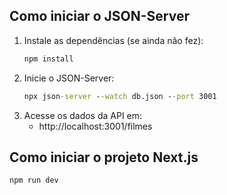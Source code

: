 
## Como iniciar o JSON-Server

1. Instale as dependências (se ainda não fez):
   ```cmd
   npm install
   ```
2. Inicie o JSON-Server:
   ```cmd
   npx json-server --watch db.json --port 3001
   ```
3. Acesse os dados da API em:
   - http://localhost:3001/filmes

## Como iniciar o projeto Next.js

```cmd
npm run dev
```

